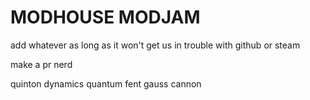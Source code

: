 # MODHOUSE MODJAM

add whatever as long as it won't get us in trouble with github or steam

make a pr nerd



quinton dynamics quantum fent gauss cannon

